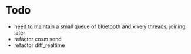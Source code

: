 # Todo

* need to maintain a small queue of bluetooth and xively threads, joining later
* refactor cosm send
* refactor diff_realtime
